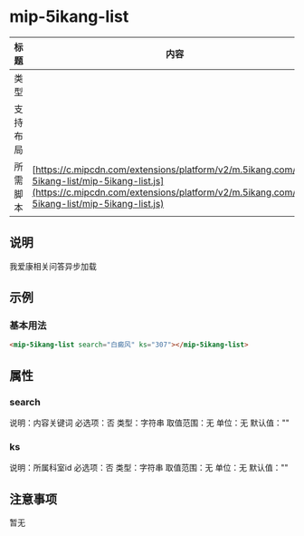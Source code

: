 # mip-5ikang-list

标题|内容
----|----
类型|
支持布局|
所需脚本| [https://c.mipcdn.com/extensions/platform/v2/m.5ikang.com/mip-5ikang-list/mip-5ikang-list.js](https://c.mipcdn.com/extensions/platform/v2/m.5ikang.com/mip-5ikang-list/mip-5ikang-list.js)

## 说明

我爱康相关问答异步加载

## 示例

### 基本用法

```html
<mip-5ikang-list search="白癜风" ks="307"></mip-5ikang-list>
```

## 属性

### search

说明：内容关键词
必选项：否
类型：字符串
取值范围：无
单位：无
默认值：""

### ks

说明：所属科室id
必选项：否
类型：字符串
取值范围：无
单位：无
默认值：""

## 注意事项

暂无